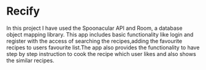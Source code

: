 # Recify
In this project I have used the Spoonacular API and Room, a database object mapping library. This app includes basic functionality like login and register with the access of searching the recipes,adding the favourite recipes to users favourite list.The app also provides the functionality to have step by step instruction to cook the recipe which user likes and also shows the similar recipes.

